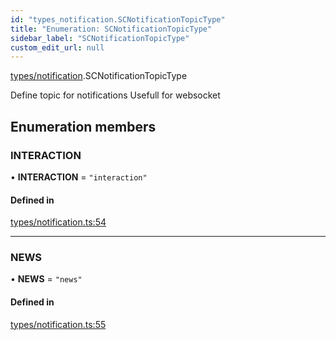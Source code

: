 ```yaml
---
id: "types_notification.SCNotificationTopicType"
title: "Enumeration: SCNotificationTopicType"
sidebar_label: "SCNotificationTopicType"
custom_edit_url: null
---
```


[types/notification](../modules/types_notification.md).SCNotificationTopicType

Define topic for notifications
Usefull for websocket

## Enumeration members

### INTERACTION

• **INTERACTION** = `"interaction"`

#### Defined in

[types/notification.ts:54](https://github.com/selfcommunity/community-ui/blob/e8a635a/packages/sc-core/src/types/notification.ts#L54)

___

### NEWS

• **NEWS** = `"news"`

#### Defined in

[types/notification.ts:55](https://github.com/selfcommunity/community-ui/blob/e8a635a/packages/sc-core/src/types/notification.ts#L55)
